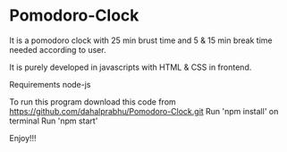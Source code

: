 # Pomodoro-Clock

It is a pomodoro clock with 25 min brust time and 5 & 15 min break time needed according to user.

It is purely developed in javascripts with HTML & CSS in frontend.

Requirements
node-js

To run this program download this code from https://github.com/dahalprabhu/Pomodoro-Clock.git
Run 'npm install' on terminal
Run 'npm start'

Enjoy!!!
